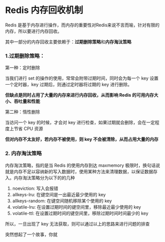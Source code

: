 # Redis 内存回收机制

Redis 是基于内存进行操作，而内存的重要性对Redis来说不言而喻，针对有限的内存，所以要进行内存回收。

其中一部分的内存回收主要依赖于：**过期删除策略**和**内存淘汰策略**

### 1.过期删除策略：

第一种：定时删除

当我们进行 set 的操作的使用，常常会附带过期时间，同时会为每一个 key 设置一个定时器，key 过期后，则通过定时器将过期的 key 进行删除。

**但缺点是同时占用了大量的内存来进行内存回收，从而影响 Redis 的可用内存大小、吞吐量和性能**

第二种：惰性删除

当访问一个 key 的时候，才会对 key 进行检查，如果过期就会删除，会在一定程度上节省 CPU 资源

**但对内存不太友好，若内存不被使用，则 key 不会被清除，从而占用大量的内存**

### 2. 内存淘汰策略

内存淘汰策略，指的是当 Redis 的使用内存到达 maxmemory 极限时，换句话说就是内存不足以容纳新的写入数据时，使用某种方法来清理数据，以保证数据存入。内存淘汰策略分为以下的的几种

1. noeviction: 写入会报错
2. allkeys-lru: 在键空间是一出最近最少使用的 key
3. allkeys-random: 在键空间随机移除某个使用的 key
4. volatile-lru: 在设置过期时间的键空间里，移除最近最少使用的 key
5. volatile-ttl: 在设置过期时间的键空间里，移除过期时间时间最少的 key



所以，一旦出现了 key 无法获取，则可以通过以上的思路来进行问题的排查



突然想起了一个故事，你就





